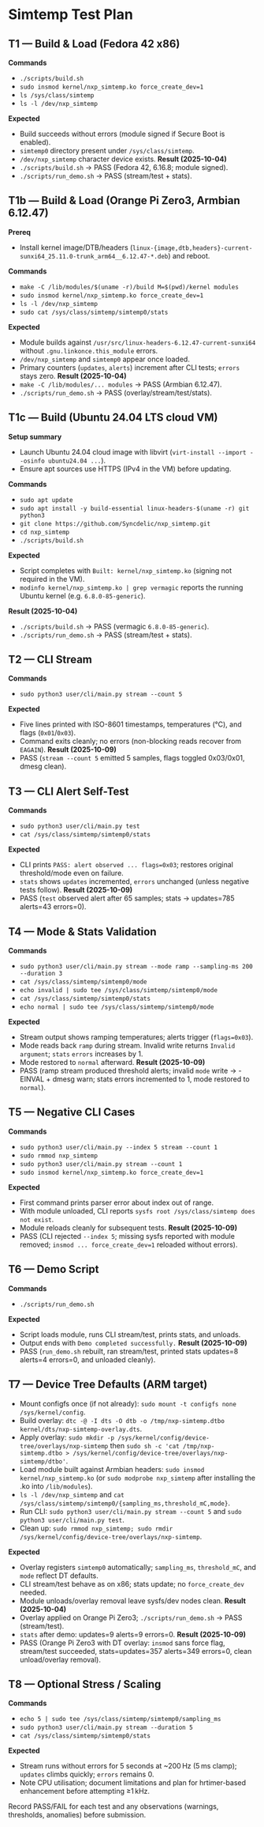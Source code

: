 # Simtemp Test Plan

## T1 — Build & Load (Fedora 42 x86)
**Commands**
- `./scripts/build.sh`
- `sudo insmod kernel/nxp_simtemp.ko force_create_dev=1`
- `ls /sys/class/simtemp`
- `ls -l /dev/nxp_simtemp`

**Expected**
- Build succeeds without errors (module signed if Secure Boot is enabled).
- `simtemp0` directory present under `/sys/class/simtemp`.
- `/dev/nxp_simtemp` character device exists.
**Result (2025-10-04)**
- `./scripts/build.sh` → PASS (Fedora 42, 6.16.8; module signed).
- `./scripts/run_demo.sh` → PASS (stream/test + stats).

## T1b — Build & Load (Orange Pi Zero3, Armbian 6.12.47)
**Prereq**
- Install kernel image/DTB/headers (`linux-{image,dtb,headers}-current-sunxi64_25.11.0-trunk_arm64__6.12.47-*.deb`) and reboot.

**Commands**
- `make -C /lib/modules/$(uname -r)/build M=$(pwd)/kernel modules`
- `sudo insmod kernel/nxp_simtemp.ko force_create_dev=1`
- `ls -l /dev/nxp_simtemp`
- `sudo cat /sys/class/simtemp/simtemp0/stats`

**Expected**
- Module builds against `/usr/src/linux-headers-6.12.47-current-sunxi64` without `.gnu.linkonce.this_module` errors.
- `/dev/nxp_simtemp` and `simtemp0` appear once loaded.
- Primary counters (`updates`, `alerts`) increment after CLI tests; `errors` stays zero.
**Result (2025-10-04)**
- `make -C /lib/modules/... modules` → PASS (Armbian 6.12.47).
- `./scripts/run_demo.sh` → PASS (overlay/stream/test/stats).

## T1c — Build (Ubuntu 24.04 LTS cloud VM)
**Setup summary**
- Launch Ubuntu 24.04 cloud image with libvirt (`virt-install --import --osinfo ubuntu24.04 ...`).
- Ensure apt sources use HTTPS (IPv4 in the VM) before updating.

**Commands**
- `sudo apt update`
- `sudo apt install -y build-essential linux-headers-$(uname -r) git python3`
- `git clone https://github.com/Syncdelic/nxp_simtemp.git`
- `cd nxp_simtemp`
- `./scripts/build.sh`

**Expected**
- Script completes with `Built: kernel/nxp_simtemp.ko` (signing not required in the VM).
- `modinfo kernel/nxp_simtemp.ko | grep vermagic` reports the running Ubuntu kernel (e.g. `6.8.0-85-generic`).

**Result (2025-10-04)**
- `./scripts/build.sh` → PASS (vermagic `6.8.0-85-generic`).
- `./scripts/run_demo.sh` → PASS (stream/test + stats).

## T2 — CLI Stream
**Commands**
- `sudo python3 user/cli/main.py stream --count 5`

**Expected**
- Five lines printed with ISO-8601 timestamps, temperatures (°C), and flags (`0x01`/`0x03`).
- Command exits cleanly; no errors (non-blocking reads recover from `EAGAIN`).
**Result (2025-10-09)**
- PASS (`stream --count 5` emitted 5 samples, flags toggled 0x03/0x01, dmesg clean).

## T3 — CLI Alert Self-Test
**Commands**
- `sudo python3 user/cli/main.py test`
- `cat /sys/class/simtemp/simtemp0/stats`

**Expected**
- CLI prints `PASS: alert observed ... flags=0x03`; restores original threshold/mode even on failure.
- `stats` shows `updates` incremented, `errors` unchanged (unless negative tests follow).
**Result (2025-10-09)**
- PASS (`test` observed alert after 65 samples; stats -> updates=785 alerts=43 errors=0).

## T4 — Mode & Stats Validation
**Commands**
- `sudo python3 user/cli/main.py stream --mode ramp --sampling-ms 200 --duration 3`
- `cat /sys/class/simtemp/simtemp0/mode`
- `echo invalid | sudo tee /sys/class/simtemp/simtemp0/mode`
- `cat /sys/class/simtemp/simtemp0/stats`
- `echo normal | sudo tee /sys/class/simtemp/simtemp0/mode`

**Expected**
- Stream output shows ramping temperatures; alerts trigger (`flags=0x03`).
- Mode reads back `ramp` during stream. Invalid write returns `Invalid argument`; `stats` `errors` increases by 1.
- Mode restored to `normal` afterward.
**Result (2025-10-09)**
- PASS (ramp stream produced threshold alerts; invalid `mode` write -> -EINVAL + dmesg warn; stats errors incremented to 1, mode restored to `normal`).

## T5 — Negative CLI Cases
**Commands**
- `sudo python3 user/cli/main.py --index 5 stream --count 1`
- `sudo rmmod nxp_simtemp`
- `sudo python3 user/cli/main.py stream --count 1`
- `sudo insmod kernel/nxp_simtemp.ko force_create_dev=1`

**Expected**
- First command prints parser error about index out of range.
- With module unloaded, CLI reports `sysfs root /sys/class/simtemp does not exist`.
- Module reloads cleanly for subsequent tests.
**Result (2025-10-09)**
- PASS (CLI rejected `--index 5`; missing sysfs reported with module removed; `insmod ... force_create_dev=1` reloaded without errors).

## T6 — Demo Script
**Commands**
- `./scripts/run_demo.sh`

**Expected**
- Script loads module, runs CLI stream/test, prints stats, and unloads.
- Output ends with `Demo completed successfully.`
**Result (2025-10-09)**
- PASS (`run_demo.sh` rebuilt, ran stream/test, printed stats updates=8 alerts=4 errors=0, and unloaded cleanly).

## T7 — Device Tree Defaults (ARM target)
- Mount configfs once (if not already): `sudo mount -t configfs none /sys/kernel/config`.
- Build overlay: `dtc -@ -I dts -O dtb -o /tmp/nxp-simtemp.dtbo kernel/dts/nxp-simtemp-overlay.dts`.
- Apply overlay: `sudo mkdir -p /sys/kernel/config/device-tree/overlays/nxp-simtemp` then `sudo sh -c 'cat /tmp/nxp-simtemp.dtbo > /sys/kernel/config/device-tree/overlays/nxp-simtemp/dtbo'`.
- Load module built against Armbian headers: `sudo insmod kernel/nxp_simtemp.ko` (or `sudo modprobe nxp_simtemp` after installing the .ko into `/lib/modules`).
- `ls -l /dev/nxp_simtemp` and `cat /sys/class/simtemp/simtemp0/{sampling_ms,threshold_mC,mode}`.
- Run CLI: `sudo python3 user/cli/main.py stream --count 5` and `sudo python3 user/cli/main.py test`.
- Clean up: `sudo rmmod nxp_simtemp; sudo rmdir /sys/kernel/config/device-tree/overlays/nxp-simtemp`.

**Expected**
- Overlay registers `simtemp0` automatically; `sampling_ms`, `threshold_mC`, and `mode` reflect DT defaults.
- CLI stream/test behave as on x86; stats update; no `force_create_dev` needed.
- Module unloads/overlay removal leave sysfs/dev nodes clean.
**Result (2025-10-04)**
- Overlay applied on Orange Pi Zero3; `./scripts/run_demo.sh` → PASS (stream/test).
- `stats` after demo: updates=9 alerts=9 errors=0.
**Result (2025-10-09)**
- PASS (Orange Pi Zero3 with DT overlay: `insmod` sans force flag, stream/test succeeded, stats=updates=357 alerts=349 errors=0, clean unload/overlay removal).

## T8 — Optional Stress / Scaling
**Commands**
- `echo 5 | sudo tee /sys/class/simtemp/simtemp0/sampling_ms`
- `sudo python3 user/cli/main.py stream --duration 5`
- `cat /sys/class/simtemp/simtemp0/stats`

**Expected**
- Stream runs without errors for 5 seconds at ~200 Hz (5 ms clamp); `updates` climbs quickly; `errors` remains 0.
- Note CPU utilisation; document limitations and plan for hrtimer-based enhancement before attempting ≥1 kHz.


Record PASS/FAIL for each test and any observations (warnings, thresholds, anomalies) before submission.
